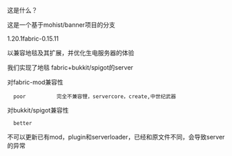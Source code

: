 这是什么？

这是一个基于mohist/banner项目的分支

1.20.1fabric-0.15.11


以兼容地毯及其扩展，并优化生电服务器的体验

我们实现了地毯 fabric+bukkit/spigot的server

 对fabric-mod兼容性                                 

      poor          完全不兼容锂，servercore，create,中世纪武器                                      

对bukkit/spigot兼容性     

      better

   不可以更新已有mod，plugin和serverloader，已经和原文件不同，会导致server的异常
   
